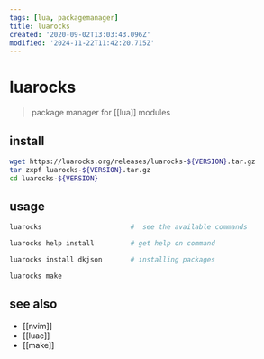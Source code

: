 ```yaml
---
tags: [lua, packagemanager]
title: luarocks
created: '2020-09-02T13:03:43.096Z'
modified: '2024-11-22T11:42:20.715Z'
---
```


# luarocks

> package manager for [[lua]] modules

## install

```sh
wget https://luarocks.org/releases/luarocks-${VERSION}.tar.gz
tar zxpf luarocks-${VERSION}.tar.gz
cd luarocks-${VERSION}
```

## usage

```sh
luarocks                      #  see the available commands

luarocks help install         # get help on command

luarocks install dkjson       # installing packages

luarocks make
```

## see also

- [[nvim]]
- [[luac]]
- [[make]]
